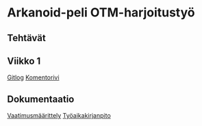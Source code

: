 # Arkanoid-peli OTM-harjoitustyö
## Tehtävät
## Viikko 1
[Gitlog](http://github.com/wood101/otm-harjoitustyo/blob/master/laskarit/viikko1/gitlog.txt)
[Komentorivi](http://github.com/wood101/otm-harjoitustyo/blob/master/laskarit/viikko1/komentorivi.txt)
## Dokumentaatio
[Vaatimusmäärittely](http://github.com/wood101/otm-harjoitustyo/blob/master/dokumentaatio/vaatimusmaarittely.md)
[Työaikakirjanpito](http://github.com/wood101/otm-harjoitustyo/blob/master/dokumentaatio/tyoaikakirjanpito.md)
